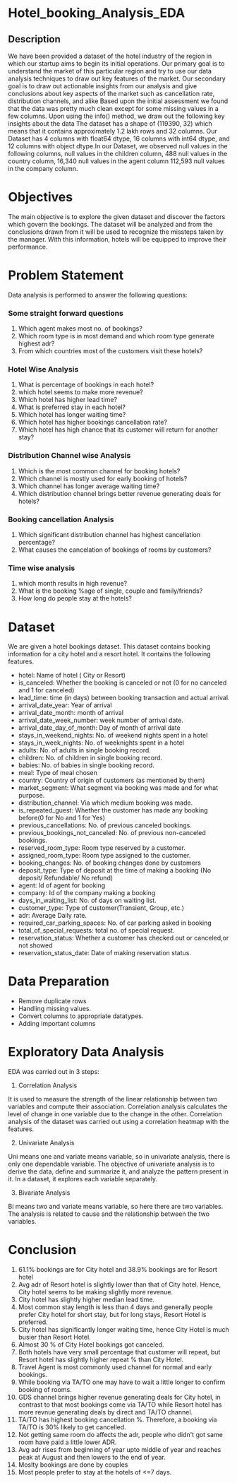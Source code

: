 # Hotel_booking_Analysis_EDA

## Description
We have been provided a dataset of the hotel industry of the region in which our startup aims to begin its initial operations. Our primary goal is to understand the market of this particular region and try to use our data analysis techniques to draw out key features of the market. Our secondary goal is to draw out actionable insights from our analysis and give conclusions about key aspects of the market such as cancellation rate, distribution channels, and alike Based upon the initial assessment we found that the data was pretty much clean except for some missing values in a few columns. Upon using the info() method, we draw out the following key insights about the data The dataset has a shape of (119390, 32) which means that it contains approximately 1.2 lakh rows and 32 columns. Our Dataset has 4 columns with float64 dtype, 16 columns with int64 dtype, and 12 columns with object dtype.In our Dataset, we observed null values in the following columns, null values in the children column, 488 null values in the country column, 16,340 null values in the agent column 112,593 null values in the company column.

# Objectives
The main objective is to explore the given dataset and discover the factors which govern the bookings. The dataset will be analyzed and from the conclusions drawn from it will be used to recognize the missteps taken by the manager. With this information, hotels will be equipped to improve their performance.

# Problem Statement
Data analysis is performed to answer the following questions:

### Some straight forward questions
1. Which agent makes most no. of bookings?
2. Which room type is in most demand and which room type generate highest adr?
3.  From which countries most of the customers visit these hotels?

### Hotel Wise Analysis
1. What is percentage of bookings in each hotel?
2. which hotel seems to make more revenue?
3. Which hotel has higher lead time?
4. What is preferred stay in each hotel?
5. Which hotel has longer waiting time?
6. Which hotel has higher bookings cancellation rate?
7. Which hotel has high chance that its customer will return for another stay?
### Distribution Channel wise Analysis
1. Which is the most common channel for booking hotels?
2. Which channel is mostly used for early booking of hotels?
3. Which channel has longer average waiting time?
4. Which distribution channel brings better revenue generating deals for hotels?
### Booking cancellation Analysis
1. Which significant distribution channel has highest cancellation percentage?
2. What causes the cancelation of bookings of rooms by customers?
### Time wise analysis
1. which month results in high revenue?
2. What is the booking %age of single, couple and family/friends?
3. How long do people stay at the hotels?

# Dataset
We are given a hotel bookings dataset. This dataset contains booking information for a city hotel and a resort hotel. It contains the following features.
- hotel: Name of hotel ( City or Resort)
- is_canceled: Whether the booking is canceled or not (0 for no canceled and 1 for canceled)
- lead_time: time (in days) between booking transaction and actual arrival.
- arrival_date_year: Year of arrival
- arrival_date_month: month of arrival
- arrival_date_week_number: week number of arrival date.
- arrival_date_day_of_month: Day of month of arrival date
- stays_in_weekend_nights: No. of weekend nights spent in a hotel
- stays_in_week_nights: No. of weeknights spent in a hotel
- adults: No. of adults in single booking record.
- children: No. of children in single booking record.
- babies: No. of babies in single booking record. 
- meal: Type of meal chosen 
- country: Country of origin of customers (as mentioned by them)
- market_segment: What segment via booking was made and for what purpose.
- distribution_channel: Via which medium booking was made.
- is_repeated_guest: Whether the customer has made any booking before(0 for No and 1 for Yes)
- previous_cancellations: No. of previous canceled bookings.
- previous_bookings_not_canceled: No. of previous non-canceled bookings.
- reserved_room_type: Room type reserved by a customer.
- assigned_room_type: Room type assigned to the customer.
- booking_changes: No. of booking changes done by customers
- deposit_type: Type of deposit at the time of making a booking (No deposit/ Refundable/ No refund)
- agent: Id of agent for booking
- company: Id of the company making a booking
- days_in_waiting_list: No. of days on waiting list.
- customer_type: Type of customer(Transient, Group, etc.)
- adr: Average Daily rate.
- required_car_parking_spaces: No. of car parking asked in booking
- total_of_special_requests: total no. of special request.
- reservation_status: Whether a customer has checked out or canceled,or not showed 
- reservation_status_date: Date of making reservation status.

# Data Preparation
- Remove duplicate rows
- Handling missing values.
- Convert columns to appropriate datatypes.
- Adding important columns

# Exploratory Data Analysis
EDA was carried out in 3 steps:

1. Correlation Analysis

It is used to measure the strength of the linear relationship between two variables and compute their association. Correlation analysis calculates the level of change in one variable due to the change in the other. Correlation analysis of the dataset was carried out using a correlation heatmap with the features.

2. Univariate Analysis

Uni means one and variate means variable, so in univariate analysis, there is only one dependable variable. The objective of univariate analysis is to derive the data, define and summarize it, and analyze the pattern present in it. In a dataset, it explores each variable separately.

3. Bivariate Analysis

Bi means two and variate means variable, so here there are two variables. The analysis is related to cause and the relationship between the two variables. 

# Conclusion
1. 61.1% bookings are for City hotel and 38.9% bookings are for Resort hotel
2. Avg adr of Resort hotel is slightly lower than that of City hotel. Hence, City hotel seems to be making slightly more revenue.
3. City hotel has slightly higher median lead time.
4. Most common stay length is less than 4 days and generally people prefer City hotel for short stay, but for long stays, Resort Hotel is preferred.
5. City hotel has significantly longer waiting time, hence City Hotel is much busier than Resort Hotel.
6. Almost 30 % of City Hotel bookings got canceled.
7. Both hotels have very small percentage that customer will repeat, but Resort hotel has slightly higher repeat % than City Hotel.
8. Travel Agent is most commonly used channel for normal and early bookings.
9. While booking via TA/TO one may have to wait a little longer to confirm booking of rooms.
10. GDS channel brings higher revenue generating deals for City hotel, in contrast to that most bookings come via TA/TO while Resort hotel has more revnue generating deals by direct and TA/TO channel.
11. TA/TO has highest booking cancellation %. Therefore, a booking via TA/TO is 30% likely to get cancelled.
12. Not getting same room do affects the adr, people who didn't got same room have paid a little lower ADR.
13. Avg adr rises from beginning of year upto middle of year and reaches peak at August and then lowers to the end of year.
14. Moslty bookings are done by couples
15. Most people prefer to stay at the hotels of <=7 days.

